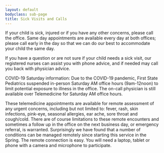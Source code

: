 ```yaml
---
layout: default
bodyclass: sub-page
title: Sick Visits and Calls
---
```


If your child is sick, injured or if you have any other concerns, please call the office. Same day appointments are available every day at both offices; please call early in the day so that we can do our best to accommodate your child the same day.

If you have a question or are not sure if your child needs a sick visit, our registered nurses can assist you with phone advice, and if needed may call you back with physician advice.

COVID-19 Saturday information: Due to the COVID-19 pandemic, First State Pediatrics suspended in-person Saturday AM office hours (9am-12noon) to limit potential exposure to illness in the office. The on-call physician is still available over Telemedicine for Saturday AM office hours.  

These telemedicine appointments are available for remote assessment of any urgent concerns, including but not limited to: fever, rash, skin infections, pink-eye, seasonal allergies, ear ache, sore throat and cough/cold. There are of course limitations to these remote encounters and sometimes a follow up in the office on the next business day, or emergency referral, is warranted. Surprisingly we have found that a number of conditions can be managed remotely since starting this service in the Spring. The remote connection is easy. You will need a laptop, tablet or phone with a camera and microphone to participate. 
